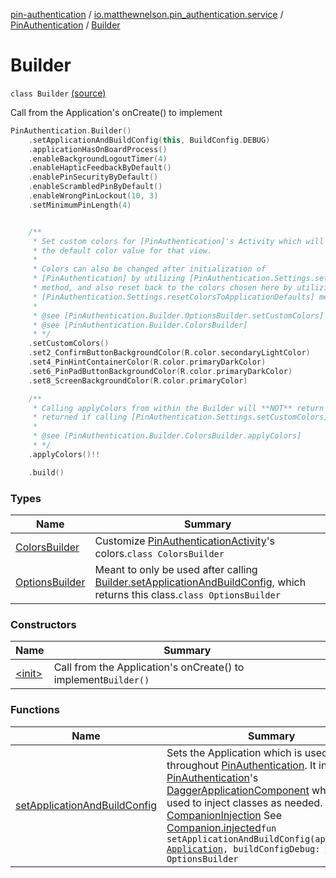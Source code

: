 [pin-authentication](../../../index.md) / [io.matthewnelson.pin_authentication.service](../../index.md) / [PinAuthentication](../index.md) / [Builder](./index.md)

# Builder

`class Builder` [(source)](https://github.com/05nelsonm/pin-authentication/blob/master/pin-authentication/src/main/java/io/matthewnelson/pin_authentication/service/PinAuthentication.kt#L26)

Call from the Application's onCreate() to implement

``` kotlin
PinAuthentication.Builder()
    .setApplicationAndBuildConfig(this, BuildConfig.DEBUG)
    .applicationHasOnBoardProcess()
    .enableBackgroundLogoutTimer(4)
    .enableHapticFeedbackByDefault()
    .enablePinSecurityByDefault()
    .enableScrambledPinByDefault()
    .enableWrongPinLockout(10, 3)
    .setMinimumPinLength(4)


    /**
     * Set custom colors for [PinAuthentication]'s Activity which will overwrite
     * the default color value for that view.
     *
     * Colors can also be changed after initialization of
     * [PinAuthentication] by utilizing [PinAuthentication.Settings.setCustomColors]
     * method, and also reset back to the colors chosen here by utilizing the
     * [PinAuthentication.Settings.resetColorsToApplicationDefaults] method.
     *
     * @see [PinAuthentication.Builder.OptionsBuilder.setCustomColors]
     * @see [PinAuthentication.Builder.ColorsBuilder]
     * */
    .setCustomColors()
    .set2_ConfirmButtonBackgroundColor(R.color.secondaryLightColor)
    .set4_PinHintContainerColor(R.color.primaryDarkColor)
    .set6_PinPadButtonBackgroundColor(R.color.primaryDarkColor)
    .set8_ScreenBackgroundColor(R.color.primaryColor)

    /**
     * Calling applyColors from within the Builder will **NOT** return null. null is only
     * returned if calling [PinAuthentication.Settings.setCustomColors].
     *
     * @see [PinAuthentication.Builder.ColorsBuilder.applyColors]
     * */
    .applyColors()!!

    .build()
```

### Types

| Name | Summary |
|---|---|
| [ColorsBuilder](-colors-builder/index.md) | Customize [PinAuthenticationActivity](#)'s colors.`class ColorsBuilder` |
| [OptionsBuilder](-options-builder/index.md) | Meant to only be used after calling [Builder.setApplicationAndBuildConfig](set-application-and-build-config.md), which returns this class.`class OptionsBuilder` |

### Constructors

| Name | Summary |
|---|---|
| [&lt;init&gt;](-init-.md) | Call from the Application's onCreate() to implement`Builder()` |

### Functions

| Name | Summary |
|---|---|
| [setApplicationAndBuildConfig](set-application-and-build-config.md) | Sets the Application which is used throughout [PinAuthentication](../index.md). It initializes [PinAuthentication](../index.md)'s [DaggerApplicationComponent](#) which then is used to inject classes as needed. See [CompanionInjection](#) See [Companion.injected](#)`fun setApplicationAndBuildConfig(application: `[`Application`](https://developer.android.com/reference/android/app/Application.html)`, buildConfigDebug: `[`Boolean`](https://kotlinlang.org/api/latest/jvm/stdlib/kotlin/-boolean/index.html)`): OptionsBuilder` |
